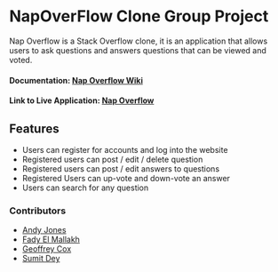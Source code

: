 # NapOverFlow Clone Group Project #

Nap Overflow is a Stack Overflow clone, it is an application that allows users to ask questions and answers questions that can be viewed and voted.

<h4> Documentation: <a href="https://github.com/Felmallakh/NapOverFlow/wiki">Nap Overflow Wiki</a></h4>

<h4> Link to Live Application: <a href="https://napoverflow.herokuapp.com/">Nap Overflow</a></h4>

<h2> Features </h2>
<ul>
  <li>Users can register for accounts and log into the website</li>
  <li>Registered users can post / edit / delete question </li>
  <li>Registered users can post / edit answers to questions</li>
  <li>Registered Users can up-vote and down-vote an answer</li>
  <li>Users can search for any question</li>
</ul>

<h3>Contributors</h3>
<ul>
  <li>
    <a href=https://github.com/andyrose507>Andy Jones</a></li>
  <li>
    <a href=https://github.com/felmallakh>Fady El Mallakh</a></li>
  <li>
    <a href=https://github.com/Geoffst3r>Geoffrey Cox</a></li>
  <li>
    <a href=https://github.com/Sumit-dey>Sumit Dey</a></li>
</ul>
